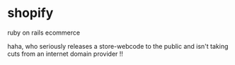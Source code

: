 # shopify
ruby on rails ecommerce

haha, who seriously releases a store-webcode to the public and isn't taking cuts from an internet domain provider !! 
